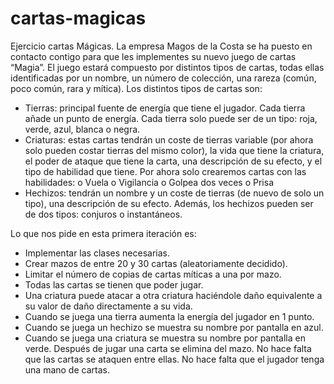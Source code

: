 # cartas-magicas
Ejercicio cartas Mágicas.
La empresa Magos de la Costa se ha puesto en contacto contigo para que les implementes su nuevo juego de cartas “Magia”. 
El juego estará compuesto por distintos tipos de cartas, todas ellas identificadas por un nombre, un número de colección, una rareza (común, poco común, rara y mítica). Los distintos tipos de cartas son: 
-	Tierras: principal fuente de energía que tiene el jugador. Cada tierra añade un punto de energía. Cada tierra solo puede ser de un tipo: roja, verde, azul, blanca o negra. 
-	Criaturas: estas cartas tendrán un coste de tierras variable (por ahora solo pueden costar tierras del mismo color), la vida que tiene la criatura, el poder de ataque que tiene la carta, una descripción de su efecto, y el tipo de habilidad que tiene. Por ahora solo crearemos cartas con las habilidades: 
o	Vuela
o	Vigilancia
o	Golpea dos veces
o	Prisa
-	Hechizos: tendrán un nombre y un coste de tierras (de nuevo de solo un tipo), una descripción de su efecto. Además, los hechizos pueden ser de dos tipos: conjuros o instantáneos. 

Lo que nos pide en esta primera iteración es: 
-	Implementar las clases necesarias.
-	Crear mazos de entre 20 y 30 cartas (aleatoriamente decidido).
-	Limitar el número de copias de cartas míticas a una por mazo. 
-	Todas las cartas se tienen que poder jugar.
-	Una criatura puede atacar a otra criatura haciéndole daño equivalente a su valor de daño directamente a su vida.
-	Cuando se juega una tierra aumenta la energía del jugador en 1 punto.
-	Cuando se juega un hechizo se muestra su nombre por pantalla en azul.
-	Cuando se juega una criatura se muestra su nombre por pantalla en verde.
Después de jugar una carta se elimina del mazo.
No hace falta que las cartas se ataquen entre ellas. No hace falta que el jugador tenga una mano de cartas. 


 
